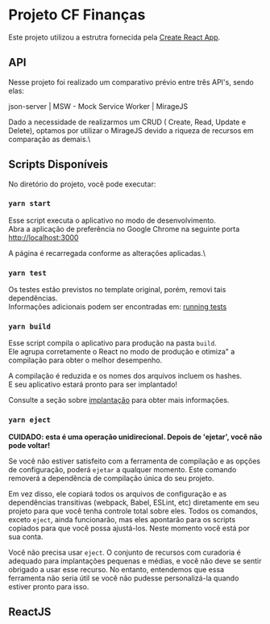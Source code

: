 # Projeto CF Finanças

Este projeto utilizou a estrutra fornecida pela [Create React App](https://github.com/facebook/create-react-app).

## API

Nesse projeto foi realizado um comparativo prévio entre três API's, sendo elas: 

 json-server | MSW - Mock Service Worker | MirageJS
 
 Dado a necessidade de realizarmos um CRUD ( Create, Read, Update e Delete), optamos por utilizar o MirageJS devido a riqueza de recursos em comparação as demais.\

## Scripts Disponíveis

No diretório do projeto, você pode executar:

### `yarn start`

Esse script executa o aplicativo no modo de desenvolvimento.\
Abra a aplicação de preferência no Google Chrome na seguinte porta [http://localhost:3000](http://localhost:3000)

A página é recarregada conforme as alterações aplicadas.\

### `yarn test`

Os testes estão previstos no template original, porém, removi tais dependências.\
Informações adicionais podem ser encontradas em: [running tests](https://facebook.github.io/create-react-app/docs/running-tests) 

### `yarn build`

Esse script compila o aplicativo para produção na pasta `build`.\
Ele agrupa corretamente o React no modo de produção e otimiza" a compilação para obter o melhor desempenho.

A compilação é reduzida e os nomes dos arquivos incluem os hashes.\
E seu aplicativo estará pronto para ser implantado!

Consulte a seção sobre [implantação](https://facebook.github.io/create-react-app/docs/deployment) para obter mais informações.

### `yarn eject`

**CUIDADO: esta é uma operação unidirecional. Depois de 'ejetar', você não pode voltar!**

Se você não estiver satisfeito com a ferramenta de compilação e as opções de configuração, poderá `ejetar` a qualquer momento. Este comando removerá a dependência de compilação única do seu projeto.

Em vez disso, ele copiará todos os arquivos de configuração e as dependências transitivas (webpack, Babel, ESLint, etc) diretamente em seu projeto para que você tenha controle total sobre eles. Todos os comandos, exceto `eject`, ainda funcionarão, mas eles apontarão para os scripts copiados para que você possa ajustá-los. Neste momento você está por sua conta.

Você não precisa usar `eject`. O conjunto de recursos com curadoria é adequado para implantações pequenas e médias, e você não deve se sentir obrigado a usar esse recurso. No entanto, entendemos que essa ferramenta não seria útil se você não pudesse personalizá-la quando estiver pronto para isso.

## ReactJS

